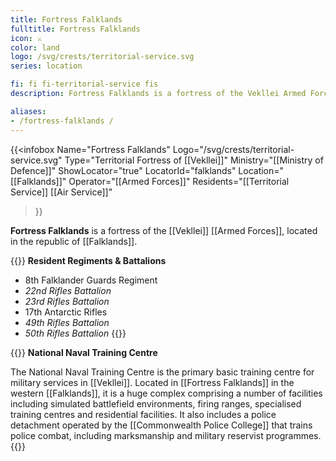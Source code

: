 ```yaml
---
title: Fortress Falklands
fulltitle: Fortress Falklands
icon: ⚔️
color: land
logo: /svg/crests/territorial-service.svg
series: location

fi: fi fi-territorial-service fis
description: Fortress Falklands is a fortress of the Vekllei Armed Forces, located in the republic of the Falklands.

aliases:
- /fortress-falklands /
---
```

{{<infobox
	 Name="Fortress Falklands"
	 Logo="/svg/crests/territorial-service.svg"
	 Type="Territorial Fortress of [[Vekllei]]"
	 Ministry="[[Ministry of Defence]]"
	 ShowLocator="true"
	 LocatorId="falklands"
	 Location="[[Falklands]]"
     Operator="[[Armed Forces]]"
     Residents="[[Territorial Service]] [[Air Service]]"
 >}}

**Fortress Falklands** is a fortress of the [[Vekllei]] [[Armed Forces]], located in the republic of [[Falklands]].

{{<note table>}}
**Resident Regiments & Battalions**

* 8th Falklander Guards Regiment
* *22nd Rifles Battalion*
* *23rd Rifles Battalion*
* 17th Antarctic Rifles
* *49th Rifles Battalion*
* *50th Rifles Battalion*
{{</note>}}

{{<note table>}}
**National Naval Training Centre**

The National Naval Training Centre is the primary basic training centre for military services in [[Vekllei]]. Located in [[Fortress Falklands]] in the western [[Falklands]], it is a huge complex comprising a number of facilities including simulated battlefield environments, firing ranges, specialised training centres and residential facilities. It also includes a police detachment operated by the [[Commonwealth Police College]] that trains police combat, including marksmanship and military reservist programmes.
{{</note>}}